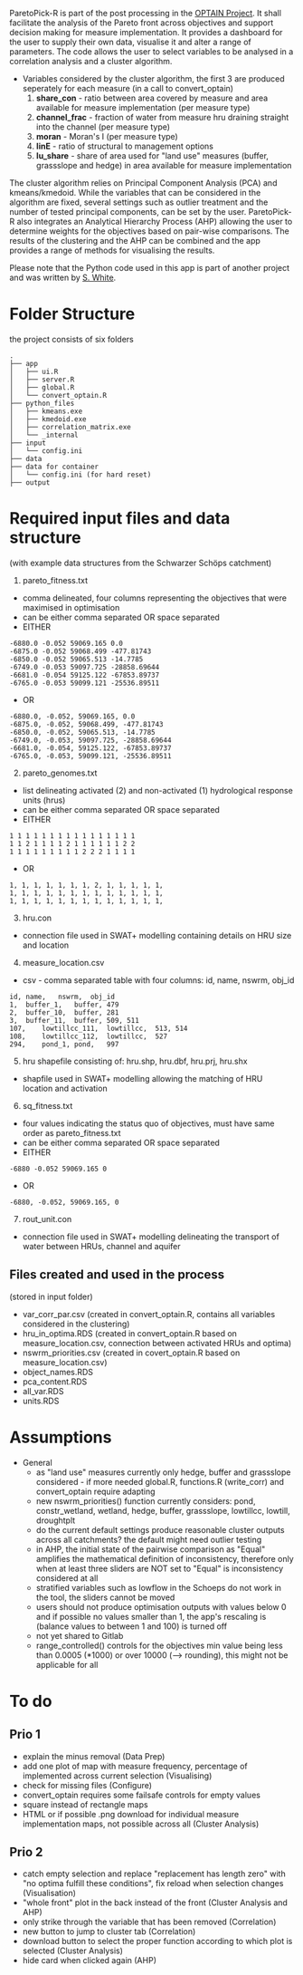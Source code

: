 ParetoPick-R is part of the post processing in the [OPTAIN Project](https://www.optain.eu/). It shall facilitate the analysis of the Pareto front across objectives and support decision making for measure implementation.
It provides a dashboard for the user to supply their own data, visualise it and alter a range of parameters. 
The code allows the user to select variables to be analysed in a correlation analysis and a cluster algorithm. 

* Variables considered by the cluster algorithm, the first 3 are produced seperately for each measure (in a call to convert_optain)
  1. **share_con** - ratio between area covered by measure and area available for measure implementation (per measure type) 
  2. **channel_frac** - fraction of water from measure hru draining straight into the channel (per measure type) 
  3. **moran** - Moran's I (per measure type) 
  4. **linE** - ratio of structural to management options 
  5. **lu_share** - share of area used for "land use" measures (buffer, grassslope and hedge) in area available for measure implementation


The cluster algorithm relies on Principal Component Analysis (PCA) and kmeans/kmedoid. While the variables that can be considered in 
the algorithm are fixed, several settings such as outlier treatment and the number of tested principal components, can be set by the user. 
ParetoPick-R also integrates an Analytical Hierarchy Process (AHP) allowing the user to determine weights for the objectives based on pair-wise comparisons. The results of the clustering and the AHP can be combined and the app provides a range of methods for visualising the results.

Please note that the Python code used in this app is part of another project and was written by [S. White](https://github.com/SydneyEWhite).

# Folder Structure
the project consists of six folders

```
.
├── app
│   ├── ui.R
│   ├── server.R
│   ├── global.R
│   └── convert_optain.R
├── python_files
│   ├── kmeans.exe
│   ├── kmedoid.exe
│   ├── correlation_matrix.exe
│   └── _internal
├── input
│   └── config.ini
├── data
├── data for container
│   └── config.ini (for hard reset)
├── output
```

# Required input files and data structure 
(with example data structures from the Schwarzer Schöps catchment)
1. pareto_fitness.txt
  * comma delineated, four columns representing the objectives that were maximised in optimisation
  * can be either comma separated OR space separated
  * EITHER
```
-6880.0 -0.052 59069.165 0.0
-6875.0 -0.052 59068.499 -477.81743
-6850.0 -0.052 59065.513 -14.7785
-6749.0 -0.053 59097.725 -28858.69644
-6681.0 -0.054 59125.122 -67853.89737
-6765.0 -0.053 59099.121 -25536.89511
``` 
  * OR

```
-6880.0, -0.052, 59069.165, 0.0
-6875.0, -0.052, 59068.499, -477.81743
-6850.0, -0.052, 59065.513, -14.7785
-6749.0, -0.053, 59097.725, -28858.69644
-6681.0, -0.054, 59125.122, -67853.89737
-6765.0, -0.053, 59099.121, -25536.89511
```
2. pareto_genomes.txt
  * list delineating activated (2) and non-activated (1) hydrological response units (hrus)
  * can be either comma separated OR space separated
  * EITHER
```
1 1 1 1 1 1 1 1 1 1 1 1 1 1 1 1 
1 1 2 1 1 1 1 2 1 1 1 1 1 1 2 2 
1 1 1 1 1 1 1 1 1 2 2 2 1 1 1 1
```

  * OR

```
1, 1, 1, 1, 1, 1, 1, 2, 1, 1, 1, 1, 1, 
1, 1, 1, 1, 1, 1, 1, 1, 1, 1, 1, 1, 1,
1, 1, 1, 1, 1, 1, 1, 1, 1, 1, 1, 1, 1,
```

3. hru.con
  * connection file used in SWAT+ modelling containing details on HRU size and location
4. measure_location.csv
  * csv - comma separated table with four columns: id, name, nswrm, obj_id
```
id,	name,	nswrm,	obj_id
1,	buffer_1,	buffer,	479
2,	buffer_10,	buffer,	281
3,	buffer_11,	buffer,	509, 511
107,	lowtillcc_111,	lowtillcc,	513, 514
108,	lowtillcc_112,	lowtillcc,	527
294,	pond_1,	pond,	997
```
5. hru shapefile consisting of: hru.shp, hru.dbf, hru.prj, hru.shx
  * shapfile used in SWAT+ modelling allowing the matching of HRU location and activation
6. sq_fitness.txt
  * four values indicating the status quo of objectives, must have same order as pareto_fitness.txt
  * can be either comma separated OR space separated
  * EITHER
```
-6880 -0.052 59069.165 0
```
  * OR
```
-6880, -0.052, 59069.165, 0
```
7. rout_unit.con
  * connection file used in SWAT+ modelling delineating the transport of water between HRUs, channel and aquifer


## Files created and used in the process
(stored in input folder)
* var_corr_par.csv (created in convert_optain.R, contains all variables considered in the clustering)
* hru_in_optima.RDS (created in convert_optain.R based on measure_location.csv, connection between activated HRUs and optima)
* nswrm_priorities.csv (created in covert_optain.R based on measure_location.csv)
* object_names.RDS
* pca_content.RDS
* all_var.RDS
* units.RDS



# Assumptions

* General 
  * as "land use" measures currently only hedge, buffer and grassslope considered - if more needed global.R, functions.R (write_corr) and convert_optain require adapting
  * new nswrm_priorities() function currently considers: pond, constr_wetland, wetland, hedge, buffer, grassslope, lowtillcc, lowtill, droughtplt
  * do the current default settings produce reasonable cluster outputs across all catchments? the default might need outlier testing 
  * in AHP, the initial state of the pairwise comparison as "Equal" amplifies the mathematical definition of inconsistency, therefore only when at least three sliders are NOT set to "Equal" is inconsistency considered at all
  * stratified variables such as lowflow in the Schoeps do not work in the tool, the sliders cannot be moved
  * users should not produce optimisation outputs with values below 0 and if possible no values smaller than 1, the app's rescaling is (balance values to between 1 and 100) is turned off
  * not yet shared to Gitlab
  * range_controlled() controls for the objectives min value being less than 0.0005 (*1000) or over 10000 (--> rounding), this might not be applicable for all 

 

# To do
## Prio 1
  * explain the minus removal (Data Prep)
  * add one plot of map with measure frequency, percentage of implemented across current selection (Visualising)
  * check for missing files (Configure)
  * convert_optain requires some failsafe controls for empty values
  * square instead of rectangle maps 
  * HTML or if possible .png download for individual measure implementation maps, not possible across all (Cluster Analysis)
  
## Prio 2
  * catch empty selection and replace "replacement has length zero" with "no optima fulfill these conditions", fix reload when selection changes (Visualisation)
  * "whole front" plot in the back instead of the front (Cluster Analysis and AHP)
  * only strike through the variable that has been removed (Correlation)
  * new button to jump to cluster tab (Correlation)
  * download button to select the proper function according to which plot is selected (Cluster Analysis)
  * hide card when clicked again (AHP)
  